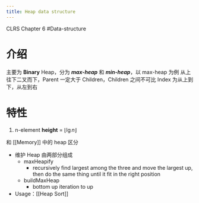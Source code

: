 ```yaml
---
title: Heap data structure
---
```

CLRS Chapter 6
#Data-structure

# 介绍
主要为 **Binary** Heap，分为 ***max-heap*** 和 ***min-heap***，以 max-heap 为例
从上往下二叉而下，Parent 一定大于 Children，Children 之间不可比
Index 为从上到下，从左到右

# 特性
1. n-element **height** = $\lfloor{\lg n}\rfloor$

和 [[Memory]] 中的 heap 区分
- 维护 Heap 由两部分组成
	 - maxHeapify
		 - recursively find largest among the three and move the largest up, then do the same thing until it fit in the right position
	 - buildMaxHeap
		- bottom up iteration to up
- Usage：[[Heap Sort]]
